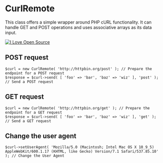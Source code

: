 # CurlRemote

This class offers a simple wrapper around PHP cURL functionality. It can handle GET and POST operations and uses associative arrays as its data input.

[![I Love Open Source](http://www.iloveopensource.io/images/logo-lightbg.png)](http://www.iloveopensource.io/projects/526006fc43c6bdee14000084)

## POST request

    $curl = new CurlRemote( 'http://httpbin.org/post' ); // Prepare the endpoint for a POST request
    $response = $curl->send( [ 'foo' => 'bar', 'baz' => 'wiz' ], 'post' ); // Send a POST request

## GET request

    $curl = new CurlRemote( 'http://httpbin.org/get' ); // Prepare the endpoint for a GET request
    $response = $curl->send( [ 'foo' => 'bar', 'baz' => 'wiz' ], 'get' ); // Send a GET request

## Change the user agent

    $curl->setUserAgent( 'Mozilla/5.0 (Macintosh; Intel Mac OS X 10_9_5) AppleWebKit/600.1.17 (KHTML, like Gecko) Version/7.1 Safari/537.85.10' ); // Change the User Agent


